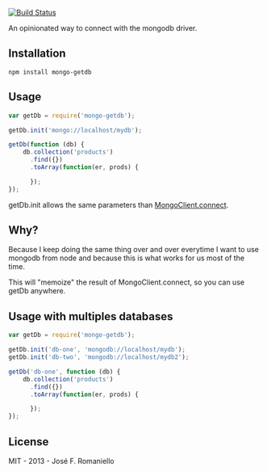 [![Build Status](https://travis-ci.org/jfromaniello/mongo-getdb.svg?branch=master)](https://travis-ci.org/jfromaniello/mongo-getdb)

An opinionated way to connect with the mongodb driver.

## Installation

	npm install mongo-getdb



## Usage

~~~javascript
var getDb = require('mongo-getdb');

getDb.init('mongo://localhost/mydb');

getDb(function (db) {
	db.collection('products')
	  .find({})
	  .toArray(function(er, prods) {

	  });
});
~~~

getDb.init allows the same parameters than [MongoClient.connect](https://github.com/mongodb/node-mongodb-native/blob/master/docs/articles/MongoClient.md#mongoclientconnect).

## Why?

Because I keep doing the same thing over and over everytime I want to use mongodb from node and because this is what works for us most of the time.

This will "memoize" the result of MongoClient.connect, so you can use getDb anywhere.

## Usage with multiples databases

~~~javascript
var getDb = require('mongo-getdb');

getDb.init('db-one', 'mongodb://localhost/mydb');
getDb.init('db-two', 'mongodb://localhost/mydb2');

getDb('db-one', function (db) {
	db.collection('products')
	  .find({})
	  .toArray(function(er, prods) {

	  });
});
~~~

## License

MIT - 2013 - José F. Romaniello
